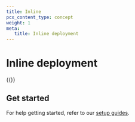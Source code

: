 ```yaml
---
title: Inline
pcx_content_type: concept
weight: 1
meta:
   title: Inline deployment
---
```


# Inline deployment

{{<render file="deployment/_setup-inline-overview.md">}}

## Get started

For help getting started, refer to our [setup guides](/email-security/deployment/inline/setup/).